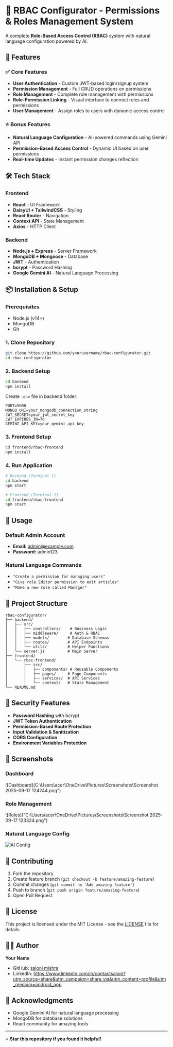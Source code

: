 # 🔐 RBAC Configurator - Permissions & Roles Management System

A complete **Role-Based Access Control (RBAC)** system with natural language configuration powered by AI.

## 🚀 Features

### ✅ Core Features
- **User Authentication** - Custom JWT-based login/signup system
- **Permission Management** - Full CRUD operations on permissions
- **Role Management** - Complete role management with permissions
- **Role-Permission Linking** - Visual interface to connect roles and permissions
- **User Management** - Assign roles to users with dynamic access control

### ⭐ Bonus Features
- **Natural Language Configuration** - AI-powered commands using Gemini API
- **Permission-Based Access Control** - Dynamic UI based on user permissions
- **Real-time Updates** - Instant permission changes reflection

## 🛠️ Tech Stack

### Frontend
- **React** - UI Framework
- **DaisyUI + TailwindCSS** - Styling
- **React Router** - Navigation
- **Context API** - State Management
- **Axios** - HTTP Client

### Backend
- **Node.js + Express** - Server Framework
- **MongoDB + Mongoose** - Database
- **JWT** - Authentication
- **bcrypt** - Password Hashing
- **Google Gemini AI** - Natural Language Processing

## 📦 Installation & Setup

### Prerequisites
- Node.js (v14+)
- MongoDB
- Git

### 1. Clone Repository
```bash
git clone https://github.com/yourusername/rbac-configurator.git
cd rbac-configurator
```

### 2. Backend Setup
```bash
cd backend
npm install
```

Create `.env` file in backend folder:
```env
PORT=5000
MONGO_URI=your_mongodb_connection_string
JWT_SECRET=your_jwt_secret_key
JWT_EXPIRES_IN=7d
GEMINI_API_KEY=your_gemini_api_key
```

### 3. Frontend Setup
```bash
cd frontend/rbac-frontend
npm install
```

### 4. Run Application
```bash
# Backend (Terminal 1)
cd backend
npm start

# Frontend (Terminal 2)
cd frontend/rbac-frontend
npm start
```

## 🎯 Usage

### Default Admin Account
- **Email:** admin@example.com
- **Password:** admin123

### Natural Language Commands
- `"Create a permission for managing users"`
- `"Give role Editor permission to edit articles"`
- `"Make a new role called Manager"`

## 📁 Project Structure

```
rbac-configurator/
├── backend/
│   ├── src/
│   │   ├── controllers/    # Business Logic
│   │   ├── middleware/     # Auth & RBAC
│   │   ├── models/        # Database Schemas
│   │   ├── routes/        # API Endpoints
│   │   └── utils/         # Helper Functions
│   └── server.js          # Main Server
├── frontend/
│   └── rbac-frontend/
│       ├── src/
│       │   ├── components/ # Reusable Components
│       │   ├── pages/     # Page Components
│       │   ├── services/  # API Services
│       │   └── context/   # State Management
└── README.md
```

## 🔐 Security Features

- **Password Hashing** with bcrypt
- **JWT Token Authentication**
- **Permission-Based Route Protection**
- **Input Validation & Sanitization**
- **CORS Configuration**
- **Environment Variables Protection**

## 🎨 Screenshots

### Dashboard
![Dashboard](C:\Users\acer\OneDrive\Pictures\Screenshots\Screenshot 2025-09-17 124244.png")

### Role Management
![Roles]("C:\Users\acer\OneDrive\Pictures\Screenshots\Screenshot 2025-09-17 123324.png")

### Natural Language Config
![AI Config](screenshots/ai-config.png)

## 🤝 Contributing

1. Fork the repository
2. Create feature branch (`git checkout -b feature/amazing-feature`)
3. Commit changes (`git commit -m 'Add amazing feature'`)
4. Push to branch (`git push origin feature/amazing-feature`)
5. Open Pull Request

## 📄 License

This project is licensed under the MIT License - see the [LICENSE](LICENSE) file for details.

## 👨‍💻 Author

**Your Name**
- GitHub: [saloni mishra](https://github.com/yourusername)
- LinkedIn: [https://www.linkedin.com/in/contactsaloni?utm_source=share&utm_campaign=share_via&utm_content=profile&utm_medium=android_app ](https://linkedin.com/in/yourprofile)

## 🙏 Acknowledgments

- Google Gemini AI for natural language processing
- MongoDB for database solutions
- React community for amazing tools

---

⭐ **Star this repository if you found it helpful!**
